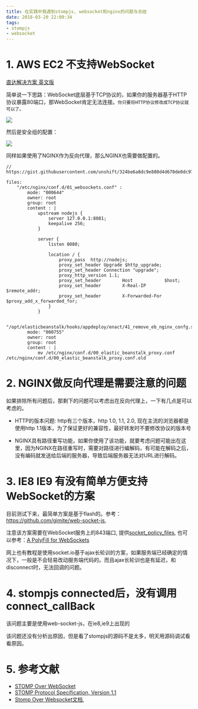 ```yaml
---
title: 在实践中我遇到stompjs, websocket和nginx的问题与总结
date: 2018-03-20 22:09:34
tags:
- stompjs
- websocket
---
```


# 1. AWS EC2 不支持WebSocket

[直达解决方案 英文版](https://www.menubar.io/websockets-aws-elasticbeanstalk-ec2/)

简单说一下思路：WebSocket底层基于TCP协议的，如果你的服务器基于HTTP协议暴露80端口，那WebSocket肯定无法连接。`你只要将HTTP协议修改成TCP协议就可以了。`

![](http://p3alsaatj.bkt.clouddn.com/20180320223231_T2gHyb_Screenshot.jpeg)

然后是安全组的配置：

![](http://p3alsaatj.bkt.clouddn.com/20180320223255_pGGCWF_Screenshot.jpeg)

同样如果使用了NGINX作为反向代理，那么NGINX也需要做配置的。

```
// https://gist.githubusercontent.com/unshift/324be6a8dc9e880d4d670de0dc97a8ce/raw/29507ed6b3c9394ecd7842f9d3228827cffd1c58/elasticbeanstalk_websockets

files:
    "/etc/nginx/conf.d/01_websockets.conf" :
        mode: "000644"
        owner: root
        group: root
        content : |
            upstream nodejs {
                server 127.0.0.1:8081;
                keepalive 256;
            }

            server {
                listen 8080;

                location / {
                    proxy_pass  http://nodejs;
                    proxy_set_header Upgrade $http_upgrade;
                    proxy_set_header Connection "upgrade";
                    proxy_http_version 1.1;
                    proxy_set_header        Host            $host;
                    proxy_set_header        X-Real-IP       $remote_addr;
                    proxy_set_header        X-Forwarded-For $proxy_add_x_forwarded_for;
                }
            }

    "/opt/elasticbeanstalk/hooks/appdeploy/enact/41_remove_eb_nginx_confg.sh":
        mode: "000755"
        owner: root
        group: root
        content : |
            mv /etc/nginx/conf.d/00_elastic_beanstalk_proxy.conf /etc/nginx/conf.d/00_elastic_beanstalk_proxy.conf.old
```

# 2. NGINX做反向代理是需要注意的问题

如果排除所有问题后，那剩下的问题可以考虑出在反向代理上，一下有几点是可以考虑的。

- HTTP的版本问题: http有三个版本，http 1.0, 1.1, 2.0, 现在主流的浏览器都是使用http 1.1版本，为了保证更好的兼容性，最好转发时不要修改协议的版本号

- NGINX具有路径重写功能，如果你使用了该功能，就要考虑问题可能出在这里，因为NGINX在路径重写时，需要对路径进行编解码，有可能在解码之后，没有编码就发送给后端的服务器，导致后端服务器无法对URL进行解码。


# 3. IE8 IE9 有没有简单方便支持WebSocket的方案

目前测试下来，最简单方案是基于flash的。参考：https://github.com/gimite/web-socket-js, 

注意该方案需要在WebSocket服务上的843端口, 提供[socket_policy_files](https://www.adobe.com/devnet/flashplayer/articles/socket_policy_files.html), 也可以参考：[A PolyFill for WebSockets](http://old.briangonzalez.org/posts/websockets-polyfill)

网上也有教程是使用socket.io基于ajax长轮训的方案，如果服务端已经确定的情况下，一般是不会轻易改动服务端代码的。而且ajax长轮训也是有延迟，和disconnect时，无法回调的问题。


# 4. stompjs connected后，没有调用connect_callBack
该问题主要是使用web-socket-js，在ie8,ie9上出现的

该问题还没有分析出原因，但是看了stompjs的源码不是太多，明天用源码调试看看原因。


# 5. 参考文献
- [STOMP Over WebSocket](http://jmesnil.net/stomp-websocket/doc/)
- [STOMP Protocol Specification, Version 1.1](http://stomp.github.io/stomp-specification-1.1.html)
- [Stomp Over Websocket文档](https://segmentfault.com/a/1190000006617344), 